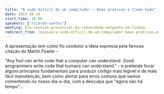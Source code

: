 ```yaml
---
title: "A vida dificil de um compilador – Boas praticas e Clean Code"
date: 2015-10-24
start_time: 10:00
speakers: ["ricardo-santos"]
meeting: 57a-reuniao-presencial-da-comunidade-netponto-em-lisboa
redirect_from: /sessao/a-vida-dificil-de-um-compilador-boas-praticas-e-clean-code/
---
```


A apresentação tem como fio condutor a ideia expressa pela famosa citação do Martin Fowler -

"Any fool can write code that a computer can understand. Good programmers write code that humans can understand." - e pretende focar alguns principios fundamentais para produzir código mais legivel e de mais fácil manutenção, bem como alertar para erros comuns que vamos comentendo no nosso dia-a-dia, com a desculpa que "agora não há tempo"…
